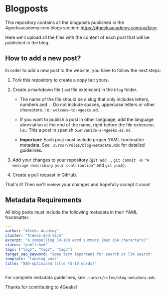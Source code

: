 # Blogposts

This repository contains all the blogposts published in the 4geeksacademy.com blogs section: https://4geeksacademy.com/us/blog

Here we'll upload all the files with the content of each post that will be published in the blog.

## How to add a new post?

In order to add a new post to the website, you have to follow the next steps:

1. Fork this repository to create a copy but yours.

2. Create a markdown file (`.md` file extension) in the `blog` folder.

    + The name of the file should be a slug that only includes letters, numbers and `-`. Do not include spaces, uppercase letters or other characters. i.e.: `welcome-to-4geeks.md`.

    + If you want to publish a post in other language, add the language abreviation at the end of the name, right before the file extension. i.e.: This a post in spanish `bienvenido-a-4geeks.es.md`.

    + **Important:** Each post must include proper YAML frontmatter metadata. See `.cursor/rules/blog-metadata.mdc` for detailed guidelines.

3. Add your changes to your repository (`git add .`, `git commit -m "A message describing your contribution"` and `git push`).

4. Create a pull request in GitHub.

That's it! Then we'll review your changes and hopefully accept it soon!

## Metadata Requirements

All blog posts must include the following metadata in their YAML frontmatter:

```yaml
---
author: "4Geeks Academy"
cluster: "trends-and-tech"
excerpt: "A compelling 50-100 word summary (max 160 characters)"
status: "published"
tags: ["tag1", "tag2", "tag3"]
target_seo_keyword: "Some term important for search or llm search"
template: "landing_post"
title: "SEO-optimized title (5-10 words)"
---
```

For complete metadata guidelines, see `.cursor/rules/blog-metadata.mdc`.

Thanks for contributing to 4Geeks!
